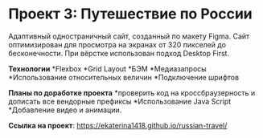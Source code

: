 # Проект 3: Путешествие по России

Адаптивный одностраничный сайт, созданный по макету Figma. Сайт оптимизирован для просмотра на экранах от 320 пикселей до бесконечности. При вёрстке использован подход Desktop First.

__Технологии__
*Flexbox
*Grid Layout
*БЭМ
*Медиазапросы
*Использование относительных величин
*Подключение шрифтов

__Планы по доработке проекта__
*проверить код на кроссбраузерность и дописать все вендорные префиксы
*Использование Java Script
*Добавление видео и анимации.

__Ссылка на проект__:
https://ekaterina1418.github.io/russian-travel/
